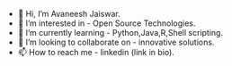 - 👋 Hi, I’m Avaneesh Jaiswar.
- 👀 I’m interested in - Open Source Technologies.
- 🌱 I’m currently learning - Python,Java,R,Shell scripting.
- 💞️ I’m looking to collaborate on - innovative solutions.
- 📫 How to reach me - linkedin (link in bio).

<!---
A-J-04/A-J-04 is a ✨ special ✨ repository because its `README.md` (this file) appears on your GitHub profile.
You can click the Preview link to take a look at your changes.
--->
